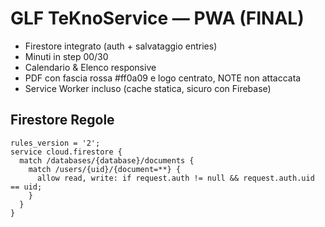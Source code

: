 # GLF TeKnoService — PWA (FINAL)
- Firestore integrato (auth + salvataggio entries)
- Minuti in step 00/30
- Calendario & Elenco responsive
- PDF con fascia rossa #ff0a09 e logo centrato, NOTE non attaccata
- Service Worker incluso (cache statica, sicuro con Firebase)

## Firestore Regole
```
rules_version = '2';
service cloud.firestore {
  match /databases/{database}/documents {
    match /users/{uid}/{document=**} {
      allow read, write: if request.auth != null && request.auth.uid == uid;
    }
  }
}
```
